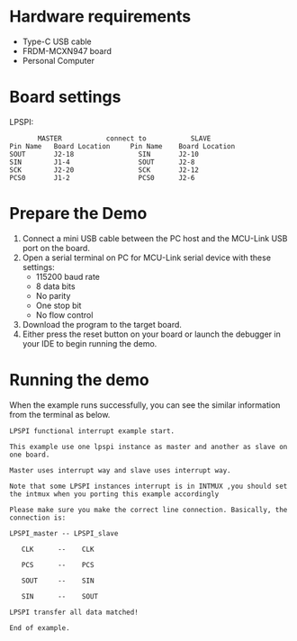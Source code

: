 Hardware requirements
=====================
- Type-C USB cable
- FRDM-MCXN947 board
- Personal Computer

Board settings
============

LPSPI:
~~~~~~~~~~~~~~~~~~~~~~~~~~~~~~~~~~~~~~~~~~~~~~~~~~~~~~
       MASTER           connect to           SLAVE
Pin Name   Board Location     Pin Name    Board Location
SOUT       J2-18                SIN       J2-10
SIN        J1-4                 SOUT      J2-8
SCK        J2-20                SCK       J2-12
PCS0       J1-2                 PCS0      J2-6
~~~~~~~~~~~~~~~~~~~~~~~~~~~~~~~~~~~~~~~~~~~~~~~~~~~~~~

Prepare the Demo
================
1. Connect a mini USB cable between the PC host and the MCU-Link USB port on the board.
2. Open a serial terminal on PC for MCU-Link serial device with these settings:
    - 115200 baud rate
    - 8 data bits
    - No parity
    - One stop bit
    - No flow control
3. Download the program to the target board.
4. Either press the reset button on your board or launch the debugger in your IDE to begin running
   the demo.

Running the demo
================
When the example runs successfully, you can see the similar information from the terminal as below.

~~~~~~~~~~~~~~~~~~~~~~~~~~~~
LPSPI functional interrupt example start.

This example use one lpspi instance as master and another as slave on one board.

Master uses interrupt way and slave uses interrupt way.

Note that some LPSPI instances interrupt is in INTMUX ,you should set the intmux when you porting this example accordingly

Please make sure you make the correct line connection. Basically, the connection is:

LPSPI_master -- LPSPI_slave

   CLK      --    CLK

   PCS      --    PCS

   SOUT     --    SIN

   SIN      --    SOUT

LPSPI transfer all data matched!

End of example.
~~~~~~~~~~~~~~~~~~~~~~~~~~~~
